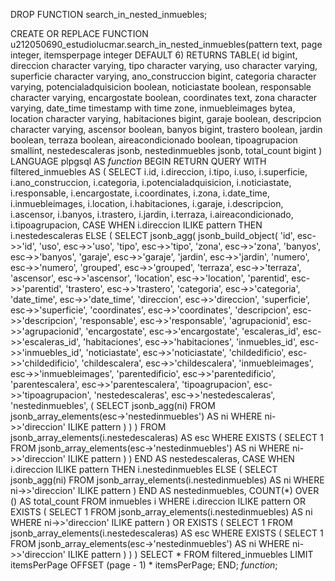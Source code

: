 DROP FUNCTION search_in_nested_inmuebles;

CREATE OR REPLACE FUNCTION u212050690_estudiolucmar.search_in_nested_inmuebles(pattern text, page integer, itemsperpage integer DEFAULT 6)
RETURNS TABLE(
    id bigint,
    direccion character varying,
    tipo character varying,
    uso character varying,
    superficie character varying,
    ano_construccion bigint,
    categoria character varying,
    potencialadquisicion boolean,
    noticiastate boolean,
    responsable character varying,
    encargostate boolean,
    coordinates text,
    zona character varying,
    date_time timestamp with time zone,
    inmuebleimages bytea,
    location character varying,
    habitaciones bigint,
    garaje boolean,
    descripcion character varying,
    ascensor boolean,
    banyos bigint,
    trastero boolean,
    jardin boolean,
    terraza boolean,
    aireacondicionado boolean,
    tipoagrupacion smallint,
    nestedescaleras jsonb,
    nestedinmuebles jsonb,
    total_count bigint
)
LANGUAGE plpgsql
AS $function$
BEGIN
    RETURN QUERY
    WITH filtered_inmuebles AS (
        SELECT
            i.id,
            i.direccion,
            i.tipo,
            i.uso,
            i.superficie,
            i.ano_construccion,
            i.categoria,
            i.potencialadquisicion,
            i.noticiastate,
            i.responsable,
            i.encargostate,
            i.coordinates,
            i.zona,
            i.date_time,
            i.inmuebleimages,
            i.location,
            i.habitaciones,
            i.garaje,
            i.descripcion,
            i.ascensor,
            i.banyos,
            i.trastero,
            i.jardin,
            i.terraza,
            i.aireacondicionado,
            i.tipoagrupacion,
            CASE
                WHEN i.direccion ILIKE pattern THEN i.nestedescaleras
                ELSE (
                    SELECT jsonb_agg(
                        jsonb_build_object(
                            'id', esc->>'id',
                            'uso', esc->>'uso',
                            'tipo', esc->>'tipo',
                            'zona', esc->>'zona',
                            'banyos', esc->>'banyos',
                            'garaje', esc->>'garaje',
                            'jardin', esc->>'jardin',
                            'numero', esc->>'numero',
                            'grouped', esc->>'grouped',
                            'terraza', esc->>'terraza',
                            'ascensor', esc->>'ascensor',
                            'location', esc->>'location',
                            'parentid', esc->>'parentid',
                            'trastero', esc->>'trastero',
                            'categoria', esc->>'categoria',
                            'date_time', esc->>'date_time',
                            'direccion', esc->>'direccion',
                            'superficie', esc->>'superficie',
                            'coordinates', esc->>'coordinates',
                            'descripcion', esc->>'descripcion',
                            'responsable', esc->>'responsable',
                            'agrupacionid', esc->>'agrupacionid',
                            'encargostate', esc->>'encargostate',
                            'escaleras_id', esc->>'escaleras_id',
                            'habitaciones', esc->>'habitaciones',
                            'inmuebles_id', esc->>'inmuebles_id',
                            'noticiastate', esc->>'noticiastate',
                            'childedificio', esc->>'childedificio',
                            'childescalera', esc->>'childescalera',
                            'inmuebleimages', esc->>'inmuebleimages',
                            'parentedificio', esc->>'parentedificio',
                            'parentescalera', esc->>'parentescalera',
                            'tipoagrupacion', esc->>'tipoagrupacion',
                            'nestedescaleras', esc->>'nestedescaleras',
                            'nestedinmuebles', (
                                SELECT jsonb_agg(ni)
                                FROM jsonb_array_elements(esc->'nestedinmuebles') AS ni
                                WHERE ni->>'direccion' ILIKE pattern
                            )
                        )
                    )
                    FROM jsonb_array_elements(i.nestedescaleras) AS esc
                    WHERE EXISTS (
                        SELECT 1
                        FROM jsonb_array_elements(esc->'nestedinmuebles') AS ni
                        WHERE ni->>'direccion' ILIKE pattern
                    )
                )
            END AS nestedescaleras,
            CASE
                WHEN i.direccion ILIKE pattern THEN i.nestedinmuebles
                ELSE (
                    SELECT jsonb_agg(ni)
                    FROM jsonb_array_elements(i.nestedinmuebles) AS ni
                    WHERE ni->>'direccion' ILIKE pattern
                )
            END AS nestedinmuebles,
            COUNT(*) OVER () AS total_count
        FROM inmuebles i
        WHERE i.direccion ILIKE pattern 
           OR EXISTS (
               SELECT 1
               FROM jsonb_array_elements(i.nestedinmuebles) AS ni
               WHERE ni->>'direccion' ILIKE pattern
           )
           OR EXISTS (
               SELECT 1
               FROM jsonb_array_elements(i.nestedescaleras) AS esc
               WHERE EXISTS (
                   SELECT 1
                   FROM jsonb_array_elements(esc->'nestedinmuebles') AS ni
                   WHERE ni->>'direccion' ILIKE pattern
               )
           )
    )
    SELECT * FROM filtered_inmuebles
    LIMIT itemsPerPage OFFSET (page - 1) * itemsPerPage;
END;
$function$;